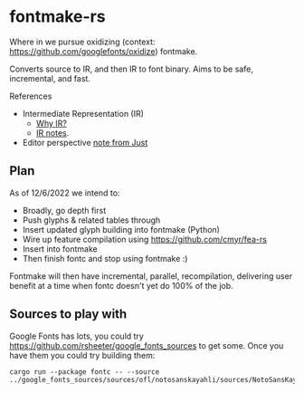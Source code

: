 # fontmake-rs
Where in we pursue oxidizing (context: https://github.com/googlefonts/oxidize) fontmake.

Converts source to IR, and then IR to font binary. Aims to be safe, incremental, and fast.

References

   * Intermediate Representation (IR)
      * [Why IR?](https://github.com/googlefonts/oxidize/blob/main/text/2022-11-14-why-ir.md)
      * [IR notes](https://github.com/googlefonts/oxidize/blob/main/text/2022-11-08-font-compiler-ir.md).
   * Editor perspective [note from Just](https://github.com/googlefonts/oxidize/issues/21)

## Plan

As of 12/6/2022 we intend to:

* Broadly, go depth first
* Push glyphs & related tables through
* Insert updated glyph building into fontmake (Python)
* Wire up feature compilation using https://github.com/cmyr/fea-rs
* Insert into fontmake
* Then finish fontc and stop using fontmake :)

Fontmake will then have incremental, parallel, recompilation, delivering user benefit at a time when fontc doesn't yet do 100% of the job.

## Sources to play with

Google Fonts has lots, you could try https://github.com/rsheeter/google_fonts_sources to get some.
Once you have them you could try building them:

```shell
cargo run --package fontc -- --source ../google_fonts_sources/sources/ofl/notosanskayahli/sources/NotoSansKayahLi.designspace
```
